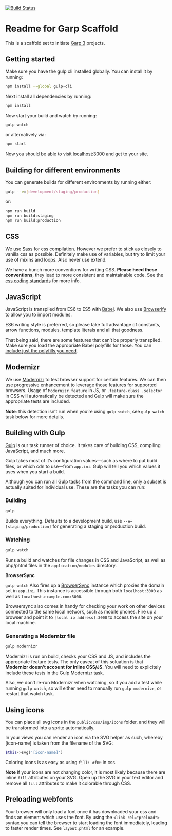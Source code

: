 [![Build Status](https://travis-ci.org/grrr-amsterdam/garp_scaffold.svg)](https://travis-ci.org/grrr-amsterdam/garp_scaffold)

# Readme for Garp Scaffold

This is a scaffold set to initiate [Garp 3](https://github.com/grrr-amsterdam/garp3) projects.

## Getting started

Make sure you have the gulp cli installed globally. You can install it by running:
```bash
npm install --global gulp-cli
```

Next install all dependencies by running:
```bash
npm install
```

Now start your build and watch by running:
```bash
gulp watch
```

or alternatively via:
```bash
npm start
```

Now you should be able to visit [localhost:3000](http://localhost:3000) and get to your site.


## Building for different environments

You can generate builds for different environments by running either:
```bash
gulp --e=[development/staging/production]
```

or:
```bash
npm run build
npm run build:staging
npm run build:production
```


## CSS

We use [Sass](http://sass-lang.com/) for css compilation. However we prefer to stick as closely to
vanilla css as possible. Definitely make use of variables, but try to limit your use of mixins and
loops. Also never use extend.

We have a bunch more conventions for writing CSS. **Please heed these conventions**, they lead to
more consistent and maintainable code. See the [css coding standards](https://github.com/grrr-amsterdam/garp3/wiki/coding-standards-html-css)
for more info.

## JavaScript

JavaScript is transpiled from ES6 to ES5 with [Babel](https://babeljs.io/). We also use
[Browserify](http://browserify.org/) to allow you to import modules.

ES6 writing style is preferred, so please take full advantage of constants, arrow functions,
modules, template literals and all that goodness.

That being said, there are some features that can’t be properly transpiled. Make sure you load the
appropriate Babel polyfills for those. You can [include just the polyfills you need](https://github.com/zloirock/core-js#commonjs).


## Modernizr

We use [Modernizr](https://modernizr.com/) to test browser support for certain features. We can then
use progressive enhancement to leverage those features for supported browsers. Usage of
`Modernizr.feature` in JS, or `.feature-class .selector` in CSS will automatically be detected and
Gulp will make sure the appropriate tests are included.

**Note**: this detection isn’t run when you’re using `gulp watch`, see `gulp watch` task below for
more details.


## Building with Gulp

[Gulp](http://gulpjs.com) is our task runner of choice. It takes care of building CSS, compiling
JavaScript, and much more.

Gulp takes most of it’s configuration values—such as where to put build files, or which cdn to
use—from `app.ini`. Gulp will tell you which values it uses when you start a build.

Although you can run all Gulp tasks from the command line, only a subset is actually suited for
individual use. These are the tasks you can run:

### Building

```bash
gulp
```

Builds everything. Defaults to a development build, use `--e=[staging/production]` for generating a
staging or production build.

### Watching

```bash
gulp watch
```

Runs a build and watches for file changes in CSS and JavaScript, as well as php/phtml files in the
`application/modules` directory.

**BrowserSync**

`gulp watch` Also fires up a [BrowserSync](https://www.browsersync.io/) instance which proxies the
domain set in `app.ini`. This instance is accessible through both `localhost:3000` as well as
`localhost.example.com:3000`.

Browsersync also comes in handy for checking your work on other devices connected to the same local
network, such as mobile phones. Fire up a browser and point it to `[local ip address]:3000` to
access the site on your local machine.

### Generating a Modernizr file

```bash
gulp modernizr
```

Modernizr is run on build, checks your CSS and JS, and includes the appropriate feature tests. The
only caveat of this soluation is that **Modernizr doesn’t account for inline CSS/JS**. You will
need to explicitely include these tests in the Gulp Modernizr task.

Also, we don’t re-run Modernizr when watching, so if you add a test while running `gulp watch`,
so will either need to manually run `gulp modernizr`, or restart that watch task.


## Using icons

You can place all svg icons in the `public/css/img/icons` folder, and they will be transformed into
a sprite automatically.

In your views you can render an icon via the SVG helper as such, whereby [icon-name] is taken from
the filename of the SVG:
```php
$this->svg('[icon-name]')
```

Coloring icons is as easy as using `fill: #f00` in css.

**Note**
If your icons are not changing color, it is most likely because there are inline `fill`
attributes on your SVG. Open up the SVG in your text editor and remove all `fill` attributes to
make it colorable through CSS.


## Preloading webfonts

Your browser will only load a font once it has downloaded your css and finds an element which
uses the font. By using the `<link rel="preload">` syntax you can tell the browser to start
loading the font immediately, leading to faster render times. See `layout.phtml` for an example.
